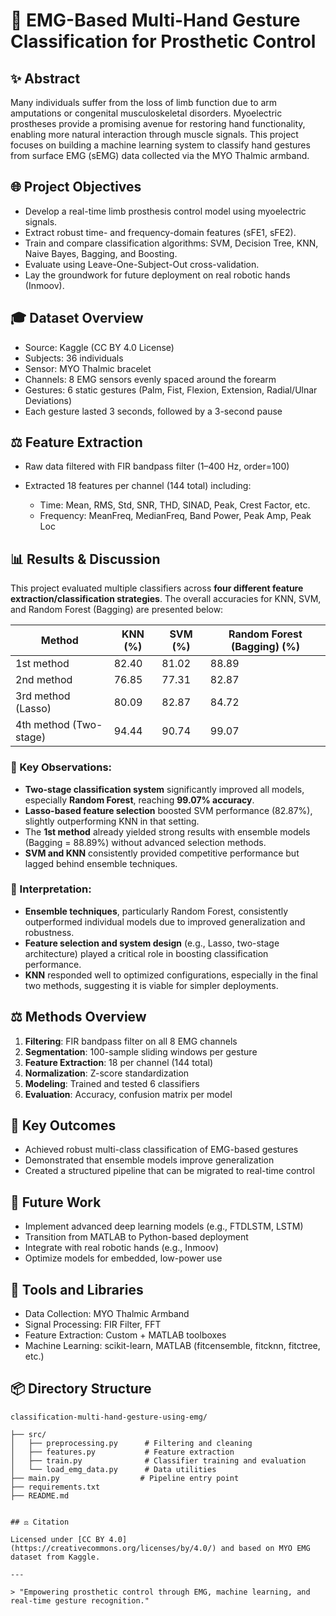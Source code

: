 # 🤖 EMG-Based Multi-Hand Gesture Classification for Prosthetic Control

## ✨ Abstract

Many individuals suffer from the loss of limb function due to arm amputations or congenital musculoskeletal disorders. Myoelectric prostheses provide a promising avenue for restoring hand functionality, enabling more natural interaction through muscle signals. This project focuses on building a machine learning system to classify hand gestures from surface EMG (sEMG) data collected via the MYO Thalmic armband.

## 🌐 Project Objectives

* Develop a real-time limb prosthesis control model using myoelectric signals.
* Extract robust time- and frequency-domain features (sFE1, sFE2).
* Train and compare classification algorithms: SVM, Decision Tree, KNN, Naive Bayes, Bagging, and Boosting.
* Evaluate using Leave-One-Subject-Out cross-validation.
* Lay the groundwork for future deployment on real robotic hands (Inmoov).

## 🎓 Dataset Overview

* Source: Kaggle (CC BY 4.0 License)
* Subjects: 36 individuals
* Sensor: MYO Thalmic bracelet
* Channels: 8 EMG sensors evenly spaced around the forearm
* Gestures: 6 static gestures (Palm, Fist, Flexion, Extension, Radial/Ulnar Deviations)
* Each gesture lasted 3 seconds, followed by a 3-second pause

## ⚖️ Feature Extraction

* Raw data filtered with FIR bandpass filter (1–400 Hz, order=100)
* Extracted 18 features per channel (144 total) including:

  * Time: Mean, RMS, Std, SNR, THD, SINAD, Peak, Crest Factor, etc.
  * Frequency: MeanFreq, MedianFreq, Band Power, Peak Amp, Peak Loc


## 📊 Results & Discussion

This project evaluated multiple classifiers across **four different feature extraction/classification strategies**. The overall accuracies for KNN, SVM, and Random Forest (Bagging) are presented below:

| Method                 | KNN (%) | SVM (%) | Random Forest (Bagging) (%) |
| ---------------------- | ------- | ------- | --------------------------- |
| 1st method             | 82.40   | 81.02   | 88.89                       |
| 2nd method             | 76.85   | 77.31   | 82.87                       |
| 3rd method (Lasso)     | 80.09   | 82.87   | 84.72                       |
| 4th method (Two-stage) | 94.44   | 90.74   | 99.07                       |

### 🔎 Key Observations:

* **Two-stage classification system** significantly improved all models, especially **Random Forest**, reaching **99.07% accuracy**.
* **Lasso-based feature selection** boosted SVM performance (82.87%), slightly outperforming KNN in that setting.
* The **1st method** already yielded strong results with ensemble models (Bagging = 88.89%) without advanced selection methods.
* **SVM and KNN** consistently provided competitive performance but lagged behind ensemble techniques.

### 🧠 Interpretation:

* **Ensemble techniques**, particularly Random Forest, consistently outperformed individual models due to improved generalization and robustness.
* **Feature selection and system design** (e.g., Lasso, two-stage architecture) played a critical role in boosting classification performance.
* **KNN** responded well to optimized configurations, especially in the final two methods, suggesting it is viable for simpler deployments.

## ⚖️ Methods Overview

1. **Filtering**: FIR bandpass filter on all 8 EMG channels
2. **Segmentation**: 100-sample sliding windows per gesture
3. **Feature Extraction**: 18 per channel (144 total)
4. **Normalization**: Z-score standardization
5. **Modeling**: Trained and tested 6 classifiers
6. **Evaluation**: Accuracy, confusion matrix per model

## 🏁 Key Outcomes

* Achieved robust multi-class classification of EMG-based gestures
* Demonstrated that ensemble models improve generalization
* Created a structured pipeline that can be migrated to real-time control

## 🚀 Future Work

* Implement advanced deep learning models (e.g., FTDLSTM, LSTM)
* Transition from MATLAB to Python-based deployment
* Integrate with real robotic hands (e.g., Inmoov)
* Optimize models for embedded, low-power use

## 🏢 Tools and Libraries

* Data Collection: MYO Thalmic Armband
* Signal Processing: FIR Filter, FFT
* Feature Extraction: Custom + MATLAB toolboxes
* Machine Learning: scikit-learn, MATLAB (fitcensemble, fitcknn, fitctree, etc.)

## 📦 Directory Structure

```
classification-multi-hand-gesture-using-emg/

├── src/
│   ├── preprocessing.py      # Filtering and cleaning
│   ├── features.py           # Feature extraction
│   ├── train.py              # Classifier training and evaluation
│   └── load_emg_data.py      # Data utilities
├── main.py                  # Pipeline entry point
├── requirements.txt
├── README.md


## ⚖️ Citation

Licensed under [CC BY 4.0](https://creativecommons.org/licenses/by/4.0/) and based on MYO EMG dataset from Kaggle.

---

> "Empowering prosthetic control through EMG, machine learning, and real-time gesture recognition."

